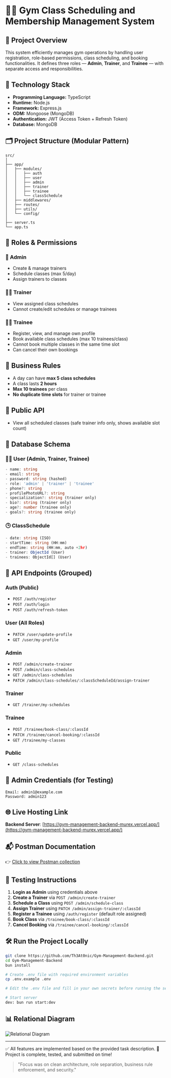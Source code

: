 # 🏋️‍♂️ Gym Class Scheduling and Membership Management System

## 📄 Project Overview

This system efficiently manages gym operations by handling user registration, role-based permissions, class scheduling, and booking functionalities. It defines three roles — **Admin**, **Trainer**, and **Trainee** — with separate access and responsibilities.

## 🧱 Technology Stack

- **Programming Language:** TypeScript
- **Runtime:** Node.js
- **Framework:** Express.js
- **ODM:** Mongoose (MongoDB)
- **Authentication:** JWT (Access Token + Refresh Token)
- **Database:** MongoDB

## 🗂️ Project Structure (Modular Pattern)

```
src/
│
├── app/
│   ├── modules/
│   │   ├── auth
│   │   ├── user
│   │   ├── admin
│   │   ├── trainer
│   │   ├── trainee
│   │   └── classSchedule
│   ├── middlewares/
│   ├── routes/
│   ├── utils/
│   └── config/
│
├── server.ts
└── app.ts
```

## 🔐 Roles & Permissions

### 👑 Admin

- Create & manage trainers
- Schedule classes (max 5/day)
- Assign trainers to classes

### 🧑‍🏫 Trainer

- View assigned class schedules
- Cannot create/edit schedules or manage trainees

### 🧍‍♂️ Trainee

- Register, view, and manage own profile
- Book available class schedules (max 10 trainees/class)
- Cannot book multiple classes in the same time slot
- Can cancel their own bookings

## 🔄 Business Rules

- A day can have **max 5 class schedules**
- A class lasts **2 hours**
- **Max 10 trainees** per class
- **No duplicate time slots** for trainer or trainee

## 🔀 Public API

- View all scheduled classes (safe trainer info only, shows available slot count)

## 📘 Database Schema

### 🧑‍💼 User (Admin, Trainer, Trainee)

```ts
- name: string
- email: string
- password: string (hashed)
- role: 'admin' | 'trainer' | 'trainee'
- phone?: string
- profilePhotoURL?: string
- specialization?: string (trainer only)
- bio?: string (trainer only)
- age?: number (trainee only)
- goals?: string (trainee only)
```

### 🕒 ClassSchedule

```ts
- date: string (ISO)
- startTime: string (HH:mm)
- endTime: string (HH:mm, auto +2hr)
- trainer: ObjectId (User)
- trainees: ObjectId[] (User)
```

## 🔗 API Endpoints (Grouped)

### Auth (Public)

- `POST /auth/register`
- `POST /auth/login`
- `POST /auth/refresh-token`

### User (All Roles)

- `PATCH /user/update-profile`
- `GET /user/my-profile`

### Admin

- `POST /admin/create-trainer`
- `POST /admin/class-schedules`
- `GET /admin/class-schedules`
- `PATCH /admin/class-schedules/:classScheduleId/assign-trainer`

### Trainer

- `GET /trainer/my-schedules`

### Trainee

- `POST /trainee/book-class/:classId`
- `PATCH /trainee/cancel-booking/:classId`
- `GET /trainee/my-classes`

### Public

- `GET /class-schedules`

## 🧪 Admin Credentials (for Testing)

```
Email: admin1@example.com
Password: admin123
```

## 🌐 Live Hosting Link

**Backend Server**: [https://gym-management-backend-murex.vercel.app/](https://gym-management-backend-murex.vercel.app/)

## 📬 Postman Documentation

👉 [Click to view Postman collection](https://documenter.getpostman.com/view/17015286/2sB34foh3t)

## 🧪 Testing Instructions

1. **Login as Admin** using credentials above
2. **Create a Trainer** via `POST /admin/create-trainer`
3. **Schedule a Class** using `POST /admin/schedule-class`
4. **Assign Trainer** using `PATCH /admin/assign-trainer/:classId`
5. **Register a Trainee** using `/auth/register` (default role assigned)
6. **Book Class** via `/trainee/book-class/:classId`
7. **Cancel Booking** via `/trainee/cancel-booking/:classId`

## 🛠️ Run the Project Locally

```bash
git clone https://github.com/Th3At0nic/Gym-Management-Backend.git
cd Gym-Management-Backend
bun install

# Create .env file with required environment variables
cp .env.example .env

# Edit the .env file and fill in your own secrets before running the server

# Start server
dev: bun run start:dev
```

## 📊 Relational Diagram

![Relational Diagram](./relation-diagram.png)

---

✅ All features are implemented based on the provided task description.
🚀 Project is complete, tested, and submitted on time!

> "Focus was on clean architecture, role separation, business rule enforcement, and security."
